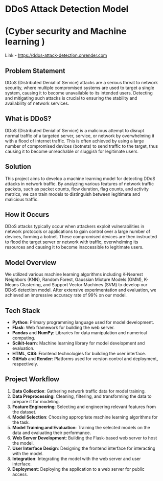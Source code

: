 
# DDoS Attack Detection Model
#  (Cyber security and Machine learning )
Link -  https://ddos-attack-detection.onrender.com

## Problem Statement

DDoS (Distributed Denial of Service) attacks are a serious threat to network security, where multiple compromised systems are used to target a single system, causing it to become unavailable to its intended users. Detecting and mitigating such attacks is crucial to ensuring the stability and availability of network services.

## What is DDoS?

DDoS (Distributed Denial of Service) is a malicious attempt to disrupt normal traffic of a targeted server, service, or network by overwhelming it with a flood of internet traffic. This is often achieved by using a large number of compromised devices (botnets) to send traffic to the target, thus causing it to become unreachable or sluggish for legitimate users.

## Solution

This project aims to develop a machine learning model for detecting DDoS attacks in network traffic. By analyzing various features of network traffic packets, such as packet counts, flow duration, flag counts, and activity metrics, we can train models to distinguish between legitimate and malicious traffic.

## How it Occurs

DDoS attacks typically occur when attackers exploit vulnerabilities in network protocols or applications to gain control over a large number of devices, forming a botnet. These compromised devices are then instructed to flood the target server or network with traffic, overwhelming its resources and causing it to become inaccessible to legitimate users.

## Model Overview

We utilized various machine learning algorithms including K-Nearest Neighbors (KNN), Random Forest, Gaussian Mixture Models (GMM), K-Means Clustering, and Support Vector Machines (SVM) to develop our DDoS detection model. After extensive experimentation and evaluation, we achieved an impressive accuracy rate of 99% on our model.

## Tech Stack

- **Python**: Primary programming language used for model development.
- **Flask**: Web framework for building the web server.
- **Pandas** and **NumPy**: Libraries for data manipulation and numerical computing.
- **Scikit-learn**: Machine learning library for model development and evaluation.
- **HTML**, **CSS**: Frontend technologies for building the user interface.
- **GitHub** and **Render**: Platforms used for version control and deployment, respectively.

## Project Workflow

1. **Data Collection**: Gathering network traffic data for model training.
2. **Data Preprocessing**: Cleaning, filtering, and transforming the data to prepare it for modeling.
3. **Feature Engineering**: Selecting and engineering relevant features from the dataset.
4. **Model Selection**: Choosing appropriate machine learning algorithms for the task.
5. **Model Training and Evaluation**: Training the selected models on the data and evaluating their performance.
6. **Web Server Development**: Building the Flask-based web server to host the model.
7. **User Interface Design**: Designing the frontend interface for interacting with the model.
8. **Integration**: Integrating the model with the web server and user interface.
9. **Deployment**: Deploying the application to a web server for public access.
